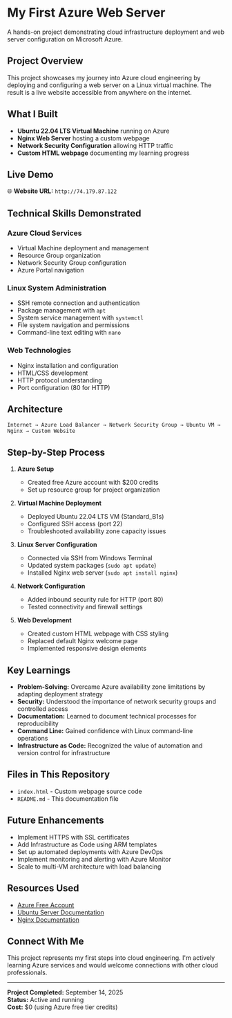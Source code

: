 # My First Azure Web Server

A hands-on project demonstrating cloud infrastructure deployment and web server configuration on Microsoft Azure.

## Project Overview

This project showcases my journey into Azure cloud engineering by deploying and configuring a web server on a Linux virtual machine. The result is a live website accessible from anywhere on the internet.

## What I Built

- **Ubuntu 22.04 LTS Virtual Machine** running on Azure
- **Nginx Web Server** hosting a custom webpage
- **Network Security Configuration** allowing HTTP traffic
- **Custom HTML webpage** documenting my learning progress

## Live Demo

🌐 **Website URL:** `http://74.179.87.122`

## Technical Skills Demonstrated

### Azure Cloud Services
- Virtual Machine deployment and management
- Resource Group organization
- Network Security Group configuration
- Azure Portal navigation

### Linux System Administration
- SSH remote connection and authentication
- Package management with `apt`
- System service management with `systemctl`
- File system navigation and permissions
- Command-line text editing with `nano`

### Web Technologies
- Nginx installation and configuration
- HTML/CSS development
- HTTP protocol understanding
- Port configuration (80 for HTTP)

## Architecture

```
Internet → Azure Load Balancer → Network Security Group → Ubuntu VM → Nginx → Custom Website
```

## Step-by-Step Process

1. **Azure Setup**
   - Created free Azure account with $200 credits
   - Set up resource group for project organization

2. **Virtual Machine Deployment**
   - Deployed Ubuntu 22.04 LTS VM (Standard_B1s)
   - Configured SSH access (port 22)
   - Troubleshooted availability zone capacity issues

3. **Linux Server Configuration**
   - Connected via SSH from Windows Terminal
   - Updated system packages (`sudo apt update`)
   - Installed Nginx web server (`sudo apt install nginx`)

4. **Network Configuration**
   - Added inbound security rule for HTTP (port 80)
   - Tested connectivity and firewall settings

5. **Web Development**
   - Created custom HTML webpage with CSS styling
   - Replaced default Nginx welcome page
   - Implemented responsive design elements

## Key Learnings

- **Problem-Solving:** Overcame Azure availability zone limitations by adapting deployment strategy
- **Security:** Understood the importance of network security groups and controlled access
- **Documentation:** Learned to document technical processes for reproducibility
- **Command Line:** Gained confidence with Linux command-line operations
- **Infrastructure as Code:** Recognized the value of automation and version control for infrastructure

## Files in This Repository

- `index.html` - Custom webpage source code
- `README.md` - This documentation file

## Future Enhancements

- Implement HTTPS with SSL certificates
- Add Infrastructure as Code using ARM templates
- Set up automated deployments with Azure DevOps
- Implement monitoring and alerting with Azure Monitor
- Scale to multi-VM architecture with load balancing

## Resources Used

- [Azure Free Account](https://azure.microsoft.com/free/)
- [Ubuntu Server Documentation](https://help.ubuntu.com)
- [Nginx Documentation](https://nginx.org/en/docs/)

## Connect With Me

This project represents my first steps into cloud engineering. I'm actively learning Azure services and would welcome connections with other cloud professionals.

---
**Project Completed:** September 14, 2025  
**Status:** Active and running  
**Cost:** $0 (using Azure free tier credits)


